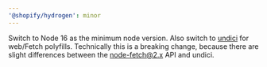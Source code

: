 ```yaml
---
'@shopify/hydrogen': minor
---
```


Switch to Node 16 as the minimum node version. Also switch to [undici](https://github.com/nodejs/undici) for web/Fetch polyfills. Technically this is a breaking change, because there are slight differences between the node-fetch@2.x API and undici.
